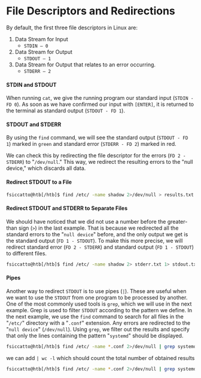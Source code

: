 # File Descriptors and Redirections
By default, the first three file descriptors in Linux are:

1. Data Stream for Input
    - `STDIN – 0`
2. Data Stream for Output
    - `STDOUT – 1`
3. Data Stream for Output that relates to an error occurring.
    - `STDERR – 2`
#### STDIN and STDOUT
When running `cat`, we give the running program our standard input (`STDIN - FD 0`). As soon as we have confirmed our input with `[ENTER]`, it is returned to the terminal as standard output (`STDOUT - FD 1`).
#### STDOUT and STDERR
By using the `find` command, we will see the standard output (`STDOUT - FD 1`) marked in `green` and standard error (`STDERR - FD 2`) marked in red.

We can check this by redirecting the file descriptor for the errors (`FD 2 - STDERR`) to "`/dev/null`." This way, we redirect the resulting errors to the "null device," which discards all data.
#### Redirect STDOUT to a File
```bash
fsiccatto@htb[/htb]$ find /etc/ -name shadow 2>/dev/null > results.txt
```
#### Redirect STDOUT and STDERR to Separate Files
We should have noticed that we did not use a number before the greater-than sign (`>`) in the last example. That is because we redirected all the standard errors to the "`null device`" before, and the only output we get is the standard output (`FD 1 - STDOUT`). To make this more precise, we will redirect standard error (`FD 2 - STDERR`) and standard output (`FD 1 - STDOUT`) to different files.
```bash
fsiccatto@htb[/htb]$ find /etc/ -name shadow 2> stderr.txt 1> stdout.txt
```
#### Pipes
Another way to redirect `STDOUT` is to use pipes (`|`). These are useful when we want to use the `STDOUT` from one program to be processed by another. One of the most commonly used tools is `grep`, which we will use in the next example. Grep is used to filter `STDOUT` according to the pattern we define. In the next example, we use the `find` command to search for all files in the "`/etc/`" directory with a "`.conf`" extension. Any errors are redirected to the "`null device`" (`/dev/null`). Using `grep`, we filter out the results and specify that only the lines containing the pattern "`systemd`" should be displayed.
```bash
fsiccatto@htb[/htb]$ find /etc/ -name *.conf 2>/dev/null | grep systemd
```
we can add `| wc -l` which should count the total number of obtained results
```bash
fsiccatto@htb[/htb]$ find /etc/ -name *.conf 2>/dev/null | grep systemd | wc -l
```